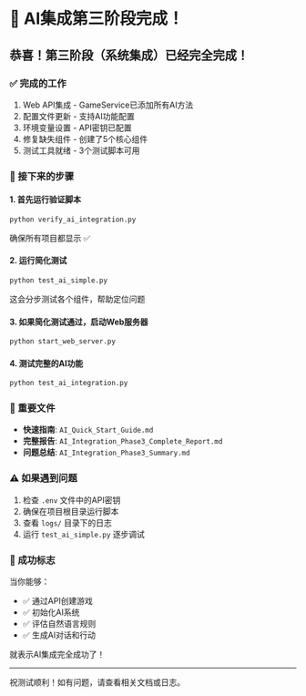 # 🎉 AI集成第三阶段完成！

## 恭喜！第三阶段（系统集成）已经完全完成！

### ✅ 完成的工作
1. Web API集成 - GameService已添加所有AI方法
2. 配置文件更新 - 支持AI功能配置
3. 环境变量设置 - API密钥已配置
4. 修复缺失组件 - 创建了5个核心组件
5. 测试工具就绪 - 3个测试脚本可用

### 🚀 接下来的步骤

#### 1. 首先运行验证脚本
```bash
python verify_ai_integration.py
```
确保所有项目都显示 ✅

#### 2. 运行简化测试
```bash
python test_ai_simple.py
```
这会分步测试各个组件，帮助定位问题

#### 3. 如果简化测试通过，启动Web服务器
```bash
python start_web_server.py
```

#### 4. 测试完整的AI功能
```bash
python test_ai_integration.py
```

### 📝 重要文件

- **快速指南**: `AI_Quick_Start_Guide.md`
- **完整报告**: `AI_Integration_Phase3_Complete_Report.md`
- **问题总结**: `AI_Integration_Phase3_Summary.md`

### ⚠️ 如果遇到问题

1. 检查 `.env` 文件中的API密钥
2. 确保在项目根目录运行脚本
3. 查看 `logs/` 目录下的日志
4. 运行 `test_ai_simple.py` 逐步调试

### 🎯 成功标志

当你能够：
- ✅ 通过API创建游戏
- ✅ 初始化AI系统
- ✅ 评估自然语言规则
- ✅ 生成AI对话和行动

就表示AI集成完全成功了！

---

祝测试顺利！如有问题，请查看相关文档或日志。

